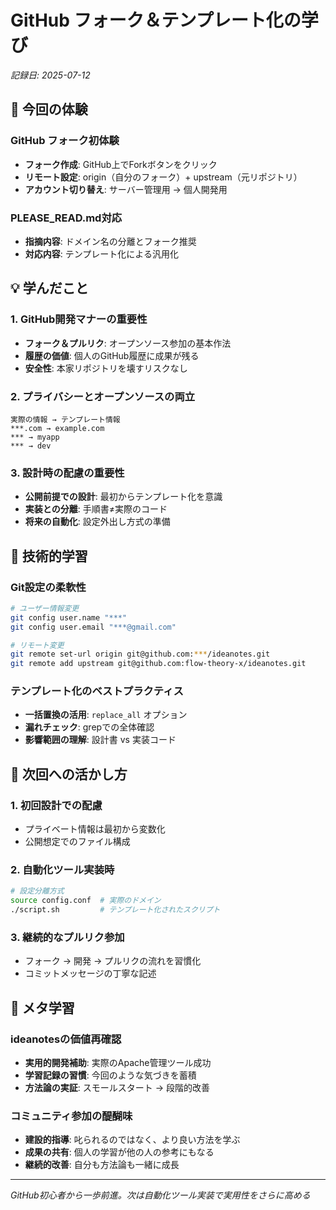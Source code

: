 # GitHub フォーク＆テンプレート化の学び

*記録日: 2025-07-12*

## 🎯 今回の体験

### GitHub フォーク初体験
- **フォーク作成**: GitHub上でForkボタンをクリック
- **リモート設定**: origin（自分のフォーク）+ upstream（元リポジトリ）
- **アカウント切り替え**: サーバー管理用 → 個人開発用

### PLEASE_READ.md対応
- **指摘内容**: ドメイン名の分離とフォーク推奨
- **対応内容**: テンプレート化による汎用化

## 💡 学んだこと

### 1. GitHub開発マナーの重要性
- **フォーク＆プルリク**: オープンソース参加の基本作法
- **履歴の価値**: 個人のGitHub履歴に成果が残る
- **安全性**: 本家リポジトリを壊すリスクなし

### 2. プライバシーとオープンソースの両立
```
実際の情報 → テンプレート情報
***.com → example.com
*** → myapp
*** → dev
```

### 3. 設計時の配慮の重要性
- **公開前提での設計**: 最初からテンプレート化を意識
- **実装との分離**: 手順書≠実際のコード
- **将来の自動化**: 設定外出し方式の準備

## 🔧 技術的学習

### Git設定の柔軟性
```bash
# ユーザー情報変更
git config user.name "***"
git config user.email "***@gmail.com"

# リモート変更
git remote set-url origin git@github.com:***/ideanotes.git
git remote add upstream git@github.com:flow-theory-x/ideanotes.git
```

### テンプレート化のベストプラクティス
- **一括置換の活用**: `replace_all` オプション
- **漏れチェック**: grepでの全体確認
- **影響範囲の理解**: 設計書 vs 実装コード

## 🚀 次回への活かし方

### 1. 初回設計での配慮
- プライベート情報は最初から変数化
- 公開想定でのファイル構成

### 2. 自動化ツール実装時
```bash
# 設定分離方式
source config.conf  # 実際のドメイン
./script.sh         # テンプレート化されたスクリプト
```

### 3. 継続的なプルリク参加
- フォーク → 開発 → プルリクの流れを習慣化
- コミットメッセージの丁寧な記述

## 📝 メタ学習

### ideanotesの価値再確認
- **実用的開発補助**: 実際のApache管理ツール成功
- **学習記録の習慣**: 今回のような気づきを蓄積
- **方法論の実証**: スモールスタート → 段階的改善

### コミュニティ参加の醍醐味
- **建設的指導**: 叱られるのではなく、より良い方法を学ぶ
- **成果の共有**: 個人の学習が他の人の参考にもなる
- **継続的改善**: 自分も方法論も一緒に成長

---

*GitHub初心者から一歩前進。次は自動化ツール実装で実用性をさらに高める*